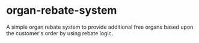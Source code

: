 # organ-rebate-system
A simple organ rebate system to provide additional free organs based upon the customer's order by using rebate logic.

